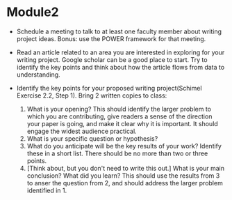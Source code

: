 # Module2

- Schedule a meeting to talk to at least one faculty member about writing project ideas. Bonus: use the POWER framework for that meeting.

- Read an article related to an area you are interested in exploring for your writing project. Google scholar can be a good place to start. Try to identify the key points and think about how the article flows from data to understanding.

- Identify the key points for your proposed writing project(Schimel Exercise 2.2, Step 1). Bring 2 written copies to class:
    1. What is your opening? This should identify the larger problem to which you are contributing, give readers a sense of the direction your paper is going, and make it clear why it is important. It should engage the widest audience practical.
    2. What is your specific question or hypothesis?
    3. What do you anticipate will be the key results of your work? Identify these in a short list. There should be no more than two or three points.
    4. [Think about, but you don't need to write this out.] What is your main conclusion? What did you learn? This should use the results from 3 to anser the question from 2, and should address the larger problem identified in 1.
